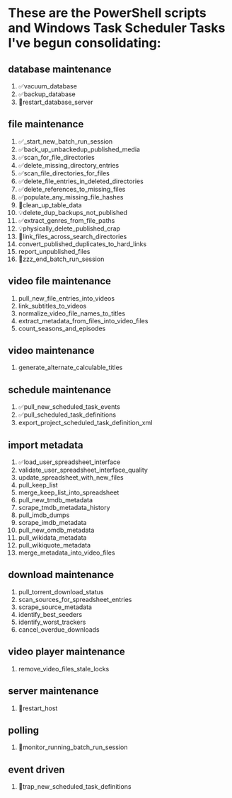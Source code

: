 # These are the PowerShell scripts and Windows Task Scheduler Tasks I've begun consolidating:
## database maintenance
1. ✅vacuum_database
1. ✅backup_database
1. 🤔restart_database_server

## file maintenance
1. ✅_start_new_batch_run_session
1. ✅back_up_unbackedup_published_media
1. ✅scan_for_file_directories
1. ✅delete_missing_directory_entries
1. ✅scan_file_directories_for_files
1. ✅delete_file_entries_in_deleted_directories
1. ✅delete_references_to_missing_files
1. ✅populate_any_missing_file_hashes
1. 🚧clean_up_table_data
1. 💡delete_dup_backups_not_published
1. ✅extract_genres_from_file_paths
1. 💡physically_delete_published_crap
1. 🚧link_files_across_search_directories
1. convert_published_duplicates_to_hard_links
1. report_unpublished_files
1. 🚧zzz_end_batch_run_session

## video file maintenance
1. pull_new_file_entries_into_videos 
1. link_subtitles_to_videos
1. normalize_video_file_names_to_titles
1. extract_metadata_from_files_into_video_files
1. count_seasons_and_episodes

## video maintenance
1. generate_alternate_calculable_titles

## schedule maintenance
1. ✅pull_new_scheduled_task_events
1. ✅pull_scheduled_task_definitions
1. export_project_scheduled_task_definition_xml

## import metadata
1. ✅load_user_spreadsheet_interface
1. validate_user_spreadsheet_interface_quality
1. update_spreadsheet_with_new_files
1. pull_keep_list
1. merge_keep_list_into_spreadsheet
1. pull_new_tmdb_metadata
1. scrape_tmdb_metadata_history
1. pull_imdb_dumps
1. scrape_imdb_metadata
1. pull_new_omdb_metadata
1. pull_wikidata_metadata
1. pull_wikiquote_metadata
1. merge_metadata_into_video_files

## download maintenance
1. pull_torrent_download_status
1. scan_sources_for_spreadsheet_entries
1. scrape_source_metadata
1. identify_best_seeders
1. identify_worst_trackers
1. cancel_overdue_downloads

## video player maintenance
1. remove_video_files_stale_locks

## server maintenance
1. 🤔restart_host

## polling
1. 🌙monitor_running_batch_run_session

## event driven
1. 🌙trap_new_scheduled_task_definitions
